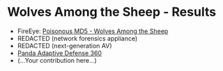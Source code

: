 Wolves Among the Sheep - Results
================================

* FireEye: [Poisonous MD5 - Wolves Among the Sheep](http://blog.silentsignal.eu/2015/06/10/poisonous-md5-wolves-among-the-sheep/)
* REDACTED (network forensics appliance)
* REDACTED (next-generation AV)
* [Panda Adaptive Defense 360](https://vimeo.com/192484882)
* (...Your contribution here...)
